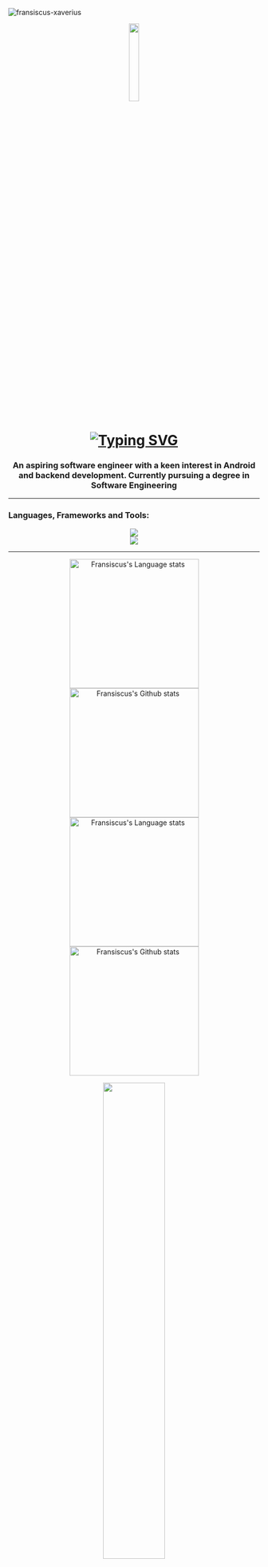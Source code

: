 <p align="left"> <img src="https://komarev.com/ghpvc/?username=fransiscus-xaverius&label=Profile%20views&color=0e75b6&style=flat" alt="fransiscus-xaverius" /> </p>

<p align="center">

<img style=" width:20%; height:20%; object-fit: none;" src="https://encrypted-tbn0.gstatic.com/images?q=tbn:ANd9GcSQlaGmEw9ZGWAvrJ67qr_2EraIcfRRpVTOhaKmVce8scAWZDtY_m8xumUYpWwAGsW0oCA&usqp=CAU" >

</p>

<h1 align="center"><a href="https://git.io/typing-svg"><img src="https://readme-typing-svg.herokuapp.com?font=Fira+Code&pause=1000&center=true&random=false&width=435&lines=Hi%2C+I'm+Fransiscus;Software+Engineer;Backend+Programmer" alt="Typing SVG" /></a></h1>
<h3 align="center">An aspiring software engineer with a keen interest in Android and backend development. Currently pursuing a degree in Software Engineering</h3>
<hr/>

<h3 align="left">Languages, Frameworks and Tools:</h3>
<p align="left"> 
	<div align="center">
	    <img src="https://skillicons.dev/icons?i=cpp,c,cs,go,java,js,ts,php,python,kotlin,html,css" /> <br>
	    <img src="https://skillicons.dev/icons?i=bootstrap,nodejs,expressjs,react,vite,laravel,ubuntu,vscode,androidstudio,github,postman,docker,git" /><br>
	</div>
</p>

<hr>

<!-- Light Mode -->
<div align="center"> 
<a href="https://github.com/anuraghazra/github-readme-stats#gh-light-mode-only">
<img height=259 src="https://github-readme-stats-git-masterrstaa-rickstaa.vercel.app/api/top-langs/?username=Fransiscus-Xaverius&layout=compact&langs_count=12&hide_border=true&role=owner,collaborator&theme=default#gh-light-mode-only" alt="Fransiscus's Language stats" />
</a>
<a href="https://github.com/anuraghazra/github-readme-stats#gh-light-mode-only">
<img height=259 src="https://github-readme-stats-git-masterrstaa-rickstaa.vercel.app/api?username=Fransiscus-Xaverius&show_icons=true&line_height=28&hide_border=true&card_width=347&include_all_commits=true&role=owner,collaborator&show=reviews,discussions_answered&rank_icon=percentile&exclude_repo=github-readme-stats&theme=default#gh-light-mode-only" alt="Fransiscus's Github stats" />
</a>
</div>

<!-- Dark Mode -->
<div align="center"> 
<a href="https://github.com/anuraghazra/github-readme-stats#gh-dark-mode-only">
<img height=259 src="https://github-readme-stats-git-masterrstaa-rickstaa.vercel.app/api/top-langs/?username=Fransiscus-Xaverius&layout=compact&langs_count=12&hide_border=true&role=owner,collaborator&theme=dark&bg_color=000000#gh-dark-mode-only" alt="Fransiscus's Language stats" />
</a>
<a href="https://github.com/anuraghazra/github-readme-stats#gh-dark-mode-only">
<img height=259 src="https://github-readme-stats-git-masterrstaa-rickstaa.vercel.app/api?username=Fransiscus-Xaverius&show_icons=true&line_height=28&hide_border=true&card_width=347&include_all_commits=true&role=owner,collaborator&show=reviews,discussions_answered&rank_icon=percentile&exclude_repo=github-readme-stats&theme=dark&bg_color=000000#gh-dark-mode-only" alt="Fransiscus's Github stats" />
</a>
</div>
</p>
<p align="center">
   <img width="49.5%" src="https://github-readme-streak-stats.herokuapp.com/?user=Fransiscus-Xaverius&theme=radical&hide_border=true">
	<br>
</p>

<hr>

<p>
	- 📫 Reach out to me via: <br>
	<div align="center">
	  <a href="mailto:xaverius.fransiscus078@gmail.com">
	    <img src="https://img.shields.io/badge/Gmail-333333?style=for-the-badge&logo=gmail&logoColor=red" />
	  </a>
	  <a href="https://linkedin.com/in/fransiscus-xaverius" target="_blank">
	    <img src="https://img.shields.io/badge/LinkedIn-0077B5?style=for-the-badge&logo=linkedin&logoColor=white" target="_blank" />
	  </a>
   	<a>
		<img src="https://dcbadge.vercel.app/api/shield/787968792541265982">
	</a>
	</div>
	
</p>

